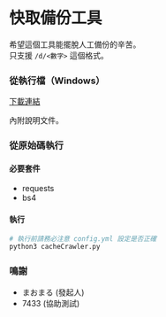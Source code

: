 # 快取備份工具

希望這個工具能擺脫人工備份的辛苦。  
只支援 `/d/<數字>` 這個格式。


### 從執行檔（Windows）
[下載連結](https://drive.google.com/file/d/11EDCiy16JkxciAraYlQT-pUGG-ZUKI3y/view?usp=sharing)

內附說明文件。

### 從原始碼執行

#### 必要套件
* requests
* bs4

#### 執行
```bash
# 執行前請務必注意 config.yml 設定是否正確
python3 cacheCrawler.py
```

### 鳴謝
* まおまる (發起人)
* 7433 (協助測試)